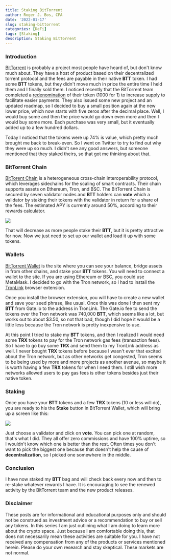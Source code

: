 ```yaml
---
title: Staking BitTorrent
author: Roger J. Bos, CFA
date: '2022-01-17'
slug: staking-bittorrent
categories: [DeFi]
tags: [Staking]
description: Staking BitTorrent
---
```


### Introduction ###

[BitTorrent](https://www.bittorrent.com/) is probably a project most people have heard of, but don't know much about.  They have a host of product based on their decentralized torrent protocol and the fees are payable in their native **BTT** token.  I had some **BTT** tokens, but they didn't move much in price the entire time I held them and I finally sold them.  I noticed recently that the BitTorrent team completed a [redenomination](https://bttc.zendesk.com/hc/en-us/articles/4409343014937) of their token (1000 for 1) to increase supply to facilitate easier payments.  They also issued some new project and an updated roadmap, so I decided to buy a small position again at the new lower price, which now starts with five zeros after the decimal place. Well, I would buy some and then the price would go down even more and then I would buy some more.  Each purchase was very small, but it eventually added up to a few hundred dollars.  

Today I noticed that the tokens were up 74% is value, which pretty much brought me back to break-even.  So I went on Twitter to try to find out why they were up so much.  I didn't see any good answers, but someone mentioned that they staked theirs, so that got me thinking about that.

### BitTorrent Chain ###

[BitTorent Chain](https://bt.io/?language=EN) is a heterogeneous cross-chain interoperability protocol, which leverages sidechains for the scaling of smart contracts.  Their chain supports assets on Ethereum, Tron, and BSC.  The BitTorrent Chain is secured by seven validator nodes and **BTT** holders can __vote__ which a validator by staking their tokens with the validator in return for a share of the fees.  The estimated APY is currently around 50%, according to their rewards calculator.  

![](/img/btt_rewards.png)

That will decrease as more people stake their **BTT**, but it is pretty attractive for now.  Now we just need to set up our wallet and load it up with some tokens.

### Wallets ###

[BitTorrent Wallet](https://wallet.bt.io/) is the site where you can see your balance, bridge assets in from other chains, and stake your **BTT** tokens.  You will need to connect a wallet to the site.  If you are using Ethereum or BSC, you could use MetaMask.  I decided to go with the Tron network, so I had to install the [TronLink](https://chrome.google.com/webstore/detail/tronlink%EF%BC%88%E6%B3%A2%E5%AE%9D%E9%92%B1%E5%8C%85%EF%BC%89/ibnejdfjmmkpcnlpebklmnkoeoihofec?hl=en-US) browser extension.

Once you install the browser extension, you will have to create a new wallet and save your seed phrase, like usual.  Once this was done I then sent my **BTT** from Gate.io to the address in TronLink.  The Gate.io fee to send the tokens over the Tron network was 740,000 **BTT**, which seems like a lot, but works out to about $3.50, so not that bad, though I did hope it would be a little less because the Tron network is pretty inexpensive to use.

At this point I tried to stake my **BTT** tokens, and then I realized I would need some **TRX** tokens to pay for the Tron network gas fees (transaction fees).  So I have to go buy some **TRX** and send them to my TronLink address as well.  I never bought **TRX** tokens before because I wasn't ever that excited about the Tron network, but as other networks get congested, Tron seems to be being used by more and more projects as another avenue, so maybe it is worth having a few **TRX** tokens for when I need them.  I still wish more networks allowed users to pay gas fees is other tokens besides just their native token.

### Staking ### 

Once you have your **BTT** tokens and a few **TRX** tokens (10 or less will do), you are ready to his the __Stake__ button in BitTorrent Wallet, which will bring up a screen like this:

![](/img/btt_validators.png)

Just choose a validator and click on __vote__.  You can pick one at random, that's what I did.  They all offer zero commissions and have 100% uptime, so I wouldn't know which one is better than the rest.  Often times you don't want to pick the biggest one because that doesn't help the cause of __decentralization__, so I picked one somewhere in the middle.

### Conclusion ###

I have now staked my **BTT** bag and will check back every now and then to re-stake whatever rewards I have.  It is encouraging to see the renewed activity by the BitTorrent team and the new product releases.

### Disclaimer ###

These posts are for informational and educational purposes only and should not be construed as investment advice or a recommendation to buy or sell any tokens.  In this series I am just outlining what I am doing to learn more about the crypto space.  Just because I am comfortable doing this, that does not necessarily mean these activities are suitable for you.  I have not received any compensation from any of the products or services mentioned herein.  Please do your own research and stay skeptical.  These markets are not normal.
